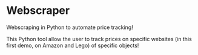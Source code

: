 # Webscraper
Webscraping in Python to automate price tracking!

This Python tool allow the user to track prices on specific websites (in this first demo, on Amazon and Lego) of specific objects!
